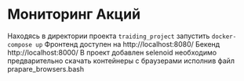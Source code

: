 # Мониторинг Акций

Находясь в директории проекта `traiding_project` запустить `docker-compose up`
Фронтенд доступен на http://localhost:8080/
Бекенд http://localhost:8000/
В проект добавлен selenoid необходимо предварительно скачать контейнеры с браузерами исполнив файл prapare_browsers.bash